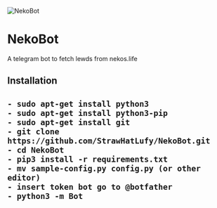 ![NekoBot](link)
# NekoBot 

A telegram bot to fetch lewds from nekos.life

<h2>Installation<h2>

    - sudo apt-get install python3
    - sudo apt-get install python3-pip
    - sudo apt-get install git
    - git clone https://github.com/StrawHatLufy/NekoBot.git
    - cd NekoBot
    - pip3 install -r requirements.txt
    - mv sample-config.py config.py (or other editor)
    - insert token bot go to @botfather
    - python3 -m Bot
